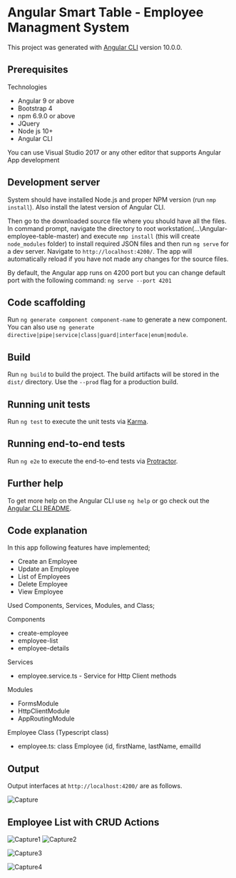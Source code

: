 # Angular Smart Table - Employee Managment System

This project was generated with [Angular CLI](https://github.com/angular/angular-cli) version 10.0.0.

## Prerequisites

Technologies 
 * Angular 9 or above
 * Bootstrap 4
 * npm 6.9.0 or above
 * JQuery
 * Node js 10+
 * Angular CLI 
 
You can use Visual Studio 2017 or any other editor that supports Angular App development

## Development server

System should have installed Node.js and proper NPM version (run `nmp install`). Also install the latest version of Angular CLI. 

Then go to the downloaded source file where you should have all the files. In command prompt, navigate the directory to root workstation(...\Angular-employee-table-master) and execute `nmp install` (this will create `node_modules` folder) to install required JSON files and then run `ng serve` for a dev server. Navigate to `http://localhost:4200/`. The app will automatically reload if you have not made any changes for the source files.

By default, the Angular app runs on 4200 port but you can change default port with the following command:  `ng serve --port 4201`

## Code scaffolding

Run `ng generate component component-name` to generate a new component. You can also use `ng generate directive|pipe|service|class|guard|interface|enum|module`.

## Build

Run `ng build` to build the project. The build artifacts will be stored in the `dist/` directory. Use the `--prod` flag for a production build.

## Running unit tests

Run `ng test` to execute the unit tests via [Karma](https://karma-runner.github.io).

## Running end-to-end tests

Run `ng e2e` to execute the end-to-end tests via [Protractor](http://www.protractortest.org/).

## Further help

To get more help on the Angular CLI use `ng help` or go check out the [Angular CLI README](https://github.com/angular/angular-cli/blob/master/README.md).
 
## Code explanation

In this app following features have implemented;
  * Create an Employee
  * Update an Employee
  * List of Employees
  * Delete Employee
  * View Employee
 
Used Components, Services, Modules, and Class;

Components
 * create-employee
 * employee-list
 * employee-details

Services
 * employee.service.ts - Service for Http Client methods

Modules
 * FormsModule
 * HttpClientModule
 * AppRoutingModule
 
Employee Class (Typescript class)
 * employee.ts: class Employee (id, firstName, lastName, emailId

## Output
Output interfaces at `http://localhost:4200/` are as follows. 

![Capture](https://user-images.githubusercontent.com/44197887/85933525-a0a6b680-b8f5-11ea-9c86-62166f761dae.JPG)

## Employee List with CRUD Actions

![Capture1](https://user-images.githubusercontent.com/44197887/85933531-a9978800-b8f5-11ea-9609-0f8657690d55.JPG)
![Capture2](https://user-images.githubusercontent.com/44197887/85933535-b1572c80-b8f5-11ea-8a97-909b12b485c1.JPG)


![Capture3](https://user-images.githubusercontent.com/44197887/85933537-b74d0d80-b8f5-11ea-8732-bb8e2d31cd9a.JPG)


![Capture4](https://user-images.githubusercontent.com/44197887/85933541-bfa54880-b8f5-11ea-9ee3-baef5aba3865.JPG)


